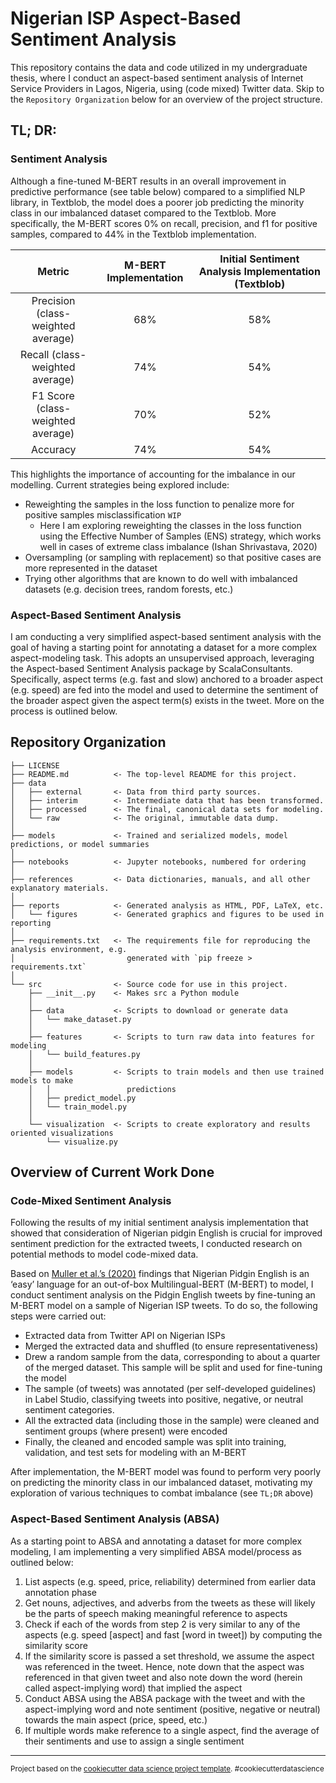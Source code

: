 Nigerian ISP Aspect-Based Sentiment Analysis
==============================
This repository contains the data and code utilized in my undergraduate thesis, where I conduct an aspect-based sentiment analysis of Internet Service Providers in Lagos, Nigeria, using (code mixed) Twitter data. Skip to the `Repository Organization` below for an overview of the project structure.

## TL; DR:

### Sentiment Analysis
Although a fine-tuned M-BERT results in an overall improvement in predictive performance (see table below) compared to a simplified NLP library, in Textblob, the model does a poorer job predicting the minority class in our imbalanced dataset compared to the Textblob. More specifically, the M-BERT scores 0% on recall, precision, and f1 for positive samples, compared to 44% in the Textblob implementation.

|               Metric               | M-BERT Implementation | Initial Sentiment Analysis Implementation (Textblob) |
|:----------------------------------:|:---------------------:|:----------------------------------------------------:|
| Precision (class-weighted average) |          68%          |                          58%                         |
|   Recall (class-weighted average)  |          74%          |                          54%                         |
|  F1 Score (class-weighted average) |          70%          |                          52%                         |
|              Accuracy              |          74%          |                          54%                         |

This highlights the importance of accounting for the imbalance in our modelling. Current strategies being explored include:
- Reweighting the samples in the loss function to penalize more for positive samples misclassification `WIP`
    - Here I am exploring reweighting the classes in the loss function using the Effective Number of Samples (ENS) strategy, which works well in cases of extreme class imbalance (Ishan Shrivastava, 2020)
- Oversampling (or sampling with replacement) so that positive cases are more represented in the dataset
- Trying other algorithms that are known to do well with imbalanced datasets (e.g. decision trees, random forests, etc.)

### Aspect-Based Sentiment Analysis
I am conducting a very simplified aspect-based sentiment analysis with the goal of having a starting point for annotating a dataset for a more complex aspect-modeling task. This adopts an unsupervised approach, leveraging the Aspect-based Sentiment Analysis package by ScalaConsultants. Specifically, aspect terms (e.g. fast and slow) anchored to a broader aspect (e.g. speed) are fed into the model and used to determine the sentiment of the broader aspect given the aspect term(s) exists in the tweet. More on the process is outlined below.


Repository Organization
------------

    ├── LICENSE
    ├── README.md          <- The top-level README for this project.
    ├── data
    │   ├── external       <- Data from third party sources.
    │   ├── interim        <- Intermediate data that has been transformed.
    │   ├── processed      <- The final, canonical data sets for modeling.
    │   └── raw            <- The original, immutable data dump.
    │
    ├── models             <- Trained and serialized models, model predictions, or model summaries
    │
    ├── notebooks          <- Jupyter notebooks, numbered for ordering
    │
    ├── references         <- Data dictionaries, manuals, and all other explanatory materials.
    │
    ├── reports            <- Generated analysis as HTML, PDF, LaTeX, etc.
    │   └── figures        <- Generated graphics and figures to be used in reporting
    │
    ├── requirements.txt   <- The requirements file for reproducing the analysis environment, e.g.
    │                         generated with `pip freeze > requirements.txt`
    │
    └── src                <- Source code for use in this project.
        ├── __init__.py    <- Makes src a Python module
        │
        ├── data           <- Scripts to download or generate data
        │   └── make_dataset.py
        │
        ├── features       <- Scripts to turn raw data into features for modeling
        │   └── build_features.py
        │
        ├── models         <- Scripts to train models and then use trained models to make
        │   │                 predictions
        │   ├── predict_model.py
        │   └── train_model.py
        │
        └── visualization  <- Scripts to create exploratory and results oriented visualizations
            └── visualize.py
    
Overview of Current Work Done
------------

### Code-Mixed Sentiment Analysis
Following the results of my initial sentiment analysis implementation that showed that consideration of Nigerian pidgin English is crucial for improved sentiment prediction for the extracted tweets, I conducted research on potential methods to model code-mixed data. 

Based on [Muller et al.’s (2020)](http://pauillac.inria.fr/~seddah/Unseen_languages_Mbert.pdf) findings that Nigerian Pidgin English is an ‘easy’ language for an out-of-box Multilingual-BERT (M-BERT) to model, I conduct sentiment analysis on the Pidgin English tweets by fine-tuning an M-BERT model on a sample of Nigerian ISP tweets. To do so, the following steps were carried out:
- Extracted data from Twitter API on Nigerian ISPs
- Merged the extracted data and shuffled (to ensure representativeness)
- Drew a random sample from the data, corresponding to about a quarter of the merged dataset. This sample will be split and used for fine-tuning the model
- The sample (of tweets) was annotated (per self-developed guidelines) in Label Studio, classifying tweets into positive, negative, or neutral sentiment categories.
- All the extracted data (including those in the sample) were cleaned and sentiment groups (where present) were encoded
- Finally, the cleaned and encoded sample was split into training, validation, and test sets for modeling with an M-BERT

After implementation, the M-BERT model was found to perform very poorly on predicting the minority class in our imbalanced dataset, motivating my exploration of various techniques to combat imbalance (see `TL;DR` above)

### Aspect-Based Sentiment Analysis (ABSA)
As a starting point to ABSA and annotating a dataset for more complex modeling, I am implementing a very simplified ABSA model/process as outlined below:
1. List aspects (e.g. speed, price, reliability) determined from earlier data annotation phase
2. Get nouns, adjectives, and adverbs from the tweets as these will likely be the parts of speech making meaningful reference to aspects
3. Check if each of the words from step 2 is very similar to any of the aspects (e.g. speed [aspect] and fast [word in tweet]) by computing the similarity score
4. If the similarity score is passed a set threshold, we assume the aspect was referenced in the tweet. Hence, note down that the aspect was referenced in that given tweet and also note down the word (herein called aspect-implying word) that implied the aspect
5. Conduct ABSA using the ABSA package with the tweet and with the aspect-implying word and note sentiment (positive, negative or neutral) towards the main aspect (price, speed, etc.)
6. If multiple words make reference to a single aspect, find the average of their sentiments and use to assign a single sentiment




--------

<p><small>Project based on the <a target="_blank" href="https://drivendata.github.io/cookiecutter-data-science/">cookiecutter data science project template</a>. #cookiecutterdatascience</small></p>

